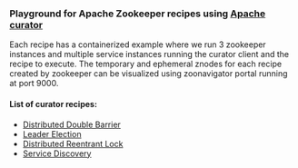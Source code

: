 ### Playground for Apache Zookeeper recipes using [Apache curator](https://curator.apache.org/)

Each recipe has a containerized example where we run 3 zookeeper instances and multiple service
instances running the curator client and the recipe to execute. The temporary and ephemeral znodes for each recipe
created by zookeeper
can be visualized using zoonavigator portal running at port 9000.

#### List of curator recipes:

- [Distributed Double Barrier](barrier/README.md)
- [Leader Election](leader-election/README.md)
- [Distributed Reentrant Lock](reentrant-lock/README.md)
- [Service Discovery](service-discovery/README.md)